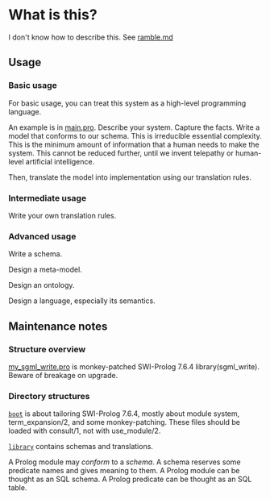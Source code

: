 # What is this?

I don't know how to describe this.
See [ramble.md](ramble.md)

## Usage

### Basic usage

For basic usage, you can treat this system as a high-level programming language.

An example is in [main.pro](main.pro).
Describe your system.
Capture the facts.
Write a model that conforms to our schema.
This is irreducible essential complexity.
This is the minimum amount of information that a human needs to make the system.
This cannot be reduced further,
until we invent telepathy or human-level artificial intelligence.

Then, translate the model into implementation using our translation rules.

### Intermediate usage

Write your own translation rules.

### Advanced usage

Write a schema.

Design a meta-model.

Design an ontology.

Design a language, especially its semantics.

## Maintenance notes

### Structure overview

[my_sgml_write.pro](my_sgml_write.pro) is monkey-patched SWI-Prolog 7.6.4 library(sgml_write).
Beware of breakage on upgrade.

### Directory structures

[`boot`](boot/) is about tailoring SWI-Prolog 7.6.4,
mostly about module system, term_expansion/2, and some monkey-patching.
These files should be loaded with consult/1, not with use_module/2.

[`library`](library/) contains schemas and translations.

A Prolog module may _conform_ to a _schema_.
A schema reserves some predicate names and gives meaning to them.
A Prolog module can be thought as an SQL schema.
A Prolog predicate can be thought as an SQL table.
